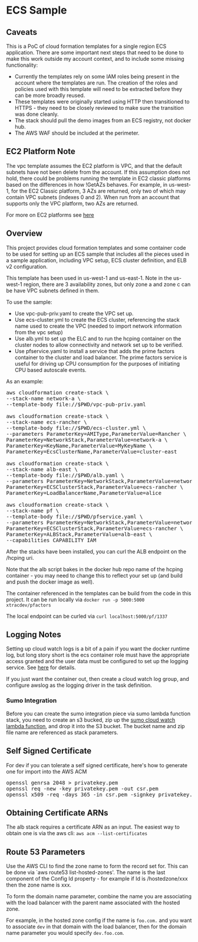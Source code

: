 # ECS Sample

## Caveats

This is a PoC of cloud formation templates for a single region ECS application. There are some important
next steps that need to be done to make this work outside my account context, and to include some
missing functionality:

* Currently the templates rely on some IAM roles being present in the account where the templates are
run. The creation of the roles and policies used with this template will need to be extracted before they
can be more broadly reused.
* These templates were originally started using HTTP then transitioned  to HTTPS - they need to be 
closely reviewed to make sure the transition was done cleanly.
* The stack should pull the demo images from an ECS registry, not docker hub.
* The AWS WAF should be included at the perimeter.

## EC2 Platform Note

The vpc template assumes the EC2 platform is VPC, and that the default subnets have not been
delete from the account. If this assumption does not hold, there could be problems running the template in EC2 classic
platforms based on the differences in how !GetAZs behaves. For example, in us-west-1, for the EC2 Classic
platform, 3 AZs are returned, only two of which may contain VPC subnets (indexes 0 and 2). When run
from an account that supports only the VPC platform, two AZs are returned.

For more on EC2 platforms see [here](https://docs.aws.amazon.com/AWSEC2/latest/UserGuide/ec2-supported-platforms.html?icmpid=docs_ec2_console)

## Overview

This project provides cloud formation templates and some container code to be used for setting up 
an ECS sample that includes all the pieces used in a sample application, including
VPC setup, ECS cluster definition, and ELB v2 configuration.

This template has been used in us-west-1 and us-east-1. Note in the us-west-1 region, there are 3 availability zones, 
but only zone a and zone c can be have VPC subnets defined in them.

To use the sample:

* Use vpc-pub-priv.yaml to create the VPC set up.
* Use ecs-cluster.yml to create the ECS cluster, referencing the stack name used to create the VPC (needed to import
network information from the vpc setup)
* Use alb.yml to set up the ELC and to run the hcping container on the cluster nodes to allow
connectivity and network set up to be verified.
* Use pfservice.yaml to install a service that adds the prime factors container to the cluster and 
load balancer. The prime factors service is useful for driving up CPU consumption for the purposes of
initiating CPU based autoscale events.

As an example:

<pre>
aws cloudformation create-stack \
--stack-name network-a \
--template-body file://$PWD/vpc-pub-priv.yaml

aws cloudformation create-stack \
--stack-name ecs-rancher \
--template-body file://$PWD/ecs-cluster.yml \
--parameters ParameterKey=AMIType,ParameterValue=Rancher \
ParameterKey=NetworkStack,ParameterValue=network-a \
ParameterKey=KeyName,ParameterValue=MyKeyName \
ParameterKey=EcsClusterName,ParameterValue=cluster-east

aws cloudformation create-stack \
--stack-name alb-east \
--template-body file://$PWD/alb.yaml \
--parameters ParameterKey=NetworkStack,ParameterValue=network-a \
ParameterKey=ECSClusterStack,ParameterValue=ecs-rancher \
ParameterKey=LoadBalancerName,ParameterValue=alice

aws cloudformation create-stack \
--stack-name pf \
--template-body file://$PWD/pfservice.yaml \
--parameters ParameterKey=NetworkStack,ParameterValue=network-a \
ParameterKey=ECSClusterStack,ParameterValue=ecs-rancher \
ParameterKey=ALBStack,ParameterValue=alb-east \
--capabilities CAPABILITY_IAM
</pre>

After the stacks have been installed, you can curl the ALB endpoint on the /hcping uri.

Note that the alb script bakes in the docker hub repo name of the hcping container - you may
need to change this to reflect your set up (and build and push the docker image as well).

The container referenced in the templates can be build from the code in this project.
It can be run locally via `docker run -p 5000:5000 xtracdev/pfactors`

The local endpoint can be curled via `curl localhost:5000/pf/1337`

## Logging Notes

Setting up cloud watch logs is a bit of a pain if you want the docker runtime log, but long story short is the ecs
container role must have the appropriate access granted and the user data
must be configured to set up the logging service. See
[here](http://docs.aws.amazon.com/AmazonECS/latest/developerguide/using_cloudwatch_logs.html)
for details.

If you just want the container out, then create a cloud watch log group, and configure awslog as
the logging driver in the task definition.

### Sumo Integration

Before you can create the sumo integration piece via sumo lambda function stack,
you need to create an s3 bucked, zip up the [sumo cloud watch lambda function](https://github.com/SumoLogic/sumologic-aws-lambda/tree/master/cloudwatchlogs),
and drop it into the S3 bucket. The bucket name and zip file name are referenced as stack parameters.

## Self Signed Certificate

For dev if you can tolerate a self signed certificate, here's how to generate
one for import into the AWS ACM

<pre>
openssl genrsa 2048 > privatekey.pem
openssl req -new -key privatekey.pem -out csr.pem
openssl x509 -req -days 365 -in csr.pem -signkey privatekey.pem -out server.crt
</pre>

## Obtaining Certificate ARNs

The alb stack requires a certificate ARN as an input. The easiest way to
obtain one is via the aws cli: `aws acm --list-certificates`

## Route 53 Parameters

Use the AWS CLI to find the zone name to form the record set for. This can
be done via `aws route53 list-hosted-zones'. The name is the last component
of the Config Id property - for example if Id is /hostedzone/xxx then the 
zone name is xxx.

To form the domain name parameter, combine the name you are associating with
the load balancer with the parent name associated with the hosted zone.

For example, in the hosted zone config if the name is `foo.com.` and you
want to associate `dev` in that domain with the load balancer, then
for the domain name parameter you would specify `dev.foo.com`. 